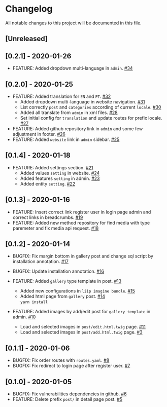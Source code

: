 # Changelog
All notable changes to this project will be documented in this file.

## [Unreleased]

## [0.2.1] - 2020-01-26
- FEATURE: Added dropdown multi-language in `admin`. [#34](https://github.com/thomaskanzig/blog/pull/34)

## [0.2.0] - 2020-01-25
- FEATURE: Added translation for `EN` and `PT`. [#32](https://github.com/thomaskanzig/blog/pull/32)
    - Added dropdown multi-language in website navigation. [#31](https://github.com/thomaskanzig/blog/pull/31)
    - List correctly `post` and `categories` according of current `locale`. [#30](https://github.com/thomaskanzig/blog/pull/30)
    - Added all translate from `admin` in xml files. [#28](https://github.com/thomaskanzig/blog/pull/28)
    - Set initial config for `translation` and update routes for prefix locale. [#27](https://github.com/thomaskanzig/blog/pull/27)
- FEATURE: Added github repository link in `admin` and some few adjustment in footer. [#26](https://github.com/thomaskanzig/blog/pull/26)
- FEATURE: Added `website` link in `admin` sidebar. [#25](https://github.com/thomaskanzig/blog/pull/25)

## [0.1.4] - 2020-01-18
- FEATURE: Added settings section. [#21](https://github.com/thomaskanzig/blog/pull/21)
    - Added values `setting` in website. [#24](https://github.com/thomaskanzig/blog/pull/24)
    - Added features `setting` in admin. [#23](https://github.com/thomaskanzig/blog/pull/23)
    - Added entity `setting`. [#22](https://github.com/thomaskanzig/blog/pull/22)

## [0.1.3] - 2020-01-16
- FEATURE: Insert correct link register user in login page admin and correct links in breadcrumbs. [#19](https://github.com/thomaskanzig/blog/pull/19)
- FEATURE: Added new method repository for find media with type paremeter and fix media api request. [#18](https://github.com/thomaskanzig/blog/pull/18)
        
## [0.1.2] - 2020-01-14
- BUGFIX: Fix margin bottom in gallery post and change sql script by installation annotation. [#17](https://github.com/thomaskanzig/blog/pull/17)
- BUGFIX: Update installation annotation. [#16](https://github.com/thomaskanzig/blog/pull/16)
- FEATURE: Added `gallery` type template in post. [#13](https://github.com/thomaskanzig/blog/pull/13)
    - Added new configurations in `liip imagine bundle`. [#15](https://github.com/thomaskanzig/blog/pull/15)  
    - Added html page from `gallery` post. [#14](https://github.com/thomaskanzig/blog/pull/14)  
        `yarn install` 
        
- FEATURE: Added images by add/edit post for `gallery template` in admin. [#10](https://github.com/thomaskanzig/blog/pull/10)
    - Load and selected images in `post/edit.html.twig` page. [#11](https://github.com/thomaskanzig/blog/pull/11)
    - Load and selected images in `post/add.html.twig` page. [#3](https://github.com/thomaskanzig/blog/pull/3)

## [0.1.1] - 2020-01-06
- BUGFIX: Fix order routes with `routes.yaml`. [#8](https://github.com/thomaskanzig/blog/pull/8)
- BUGFIX: Fix redirect to login page after register user. [#7](https://github.com/thomaskanzig/blog/pull/7)

## [0.1.0] - 2020-01-05
- BUGFIX: Fix vulnerabilities dependencies in github. [#6](https://github.com/thomaskanzig/blog/pull/6)
- FEATURE: Delete prefix `post/` in detail page post. [#5](https://github.com/thomaskanzig/blog/pull/5)
